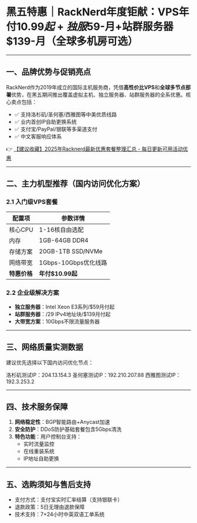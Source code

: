 # 黑五特惠｜RackNerd年度钜献：VPS年付$10.99起+独服$59-月+站群服务器$139-月（全球多机房可选）

---

## 一、品牌优势与促销亮点
RackNerd作为2019年成立的国际主机服务商，凭借**高性价比VPS**和**全球多节点部署**优势，在黑五期间推出覆盖虚拟主机、独立服务器、站群服务器的全系优惠。核心卖点包括：
- ✅ 支持洛杉矶/圣何塞/西雅图等中美优质线路
- ✅ 业内首创IP自助更换系统
- ✅ 支付宝/PayPal/银联等多渠道支付
- ✅ 中文客服响应体系

👉 [【建议收藏】2025年Racknerd最新优惠套餐整理汇总 - 每日更新可用活动优惠](https://bit.ly/Rack_Nerd)

---

## 二、主力机型推荐（国内访问优化方案）

### 2.1 入门级VPS套餐
| 配置项       | 参数详情               |
|--------------|------------------------|
| 核心CPU      | 1-16核自由选配        | 
| 内存         | 1GB-64GB DDR4         |
| 存储方案     | 20GB-1TB SSD/NVMe     |
| 网络带宽     | 1Gbps-10Gbps优化线路  |
| **特惠价格** | **年付$10.99起**       |

### 2.2 企业级解决方案
- **独立服务器**：Intel Xeon E3系列/$59月付起
- **站群服务器**：/29 IPv4地址块/$139月付起
- **大带宽方案**：10Gbps不限流量服务器

---

## 三、网络质量实测数据
建议优先选择以下国内访问优化节点：

洛杉矶测试IP：204.13.154.3
圣何塞测试IP：192.210.207.88 
西雅图测试IP：192.3.253.2

---

## 四、技术服务保障
1. **网络稳定性**：BGP智能路由+Anycast加速
2. **安全防护**：DDoS防护基础套餐包含5Gbps清洗
3. **特色功能**：用户控制台支持：
   - 实时流量监控
   - 在线重装系统
   - IP地址自助更换

---

## 五、选购须知与售后支持
- 支付方式：支付宝实时汇率结算（支持银联卡）
- 退款政策：5日无理由退款保障
- 技术支持：7×24小时中英双语工单系统